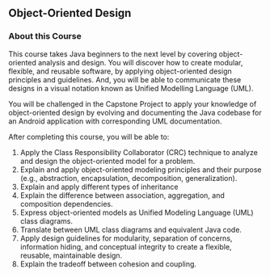 ## Object-Oriented Design

### About this Course

This course takes Java beginners to the next level by covering object-oriented analysis and design. You will discover how to create modular, flexible, and reusable software, by applying object-oriented design principles and guidelines. And, you will be able to communicate these designs in a visual notation known as Unified Modelling Language (UML).

You will be challenged in the Capstone Project to apply your knowledge of object-oriented design by evolving and documenting the Java codebase for an Android application with corresponding UML documentation.

After completing this course, you will be able to: 
1. Apply the Class Responsibility Collaborator (CRC) technique to analyze and design the object-oriented model for a problem.	
2. Explain and apply object-oriented modeling principles and their purpose (e.g., abstraction, encapsulation, decomposition, generalization).
3. Explain and apply different types of inheritance
4. Explain the difference between association, aggregation, and composition dependencies.
5. Express object-oriented models as Unified Modeling Language (UML) class diagrams.
6. Translate between UML class diagrams and equivalent Java code.
7. Apply design guidelines for modularity, separation of concerns, information hiding, and conceptual integrity to create a flexible, reusable, maintainable design.
8. Explain the tradeoff between cohesion and coupling.